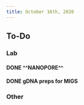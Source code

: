 ```yaml
---
title: October 16th, 2020
---
```


## **To-Do**
### **Lab**
#### DONE ^^NANOPORE^^

#### DONE gDNA preps for MIGS

### **Other**
